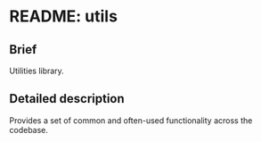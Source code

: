 # README: utils

## Brief

Utilities library.

## Detailed description

Provides a set of common and often-used functionality across the codebase.